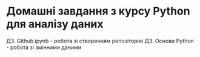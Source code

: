 # Домашні завдання з курсу Python для аналізу даних

ДЗ. Github.ipynb -  робота зі створенням репозіторію
ДЗ. Основи Python - робота зі змінними даними
